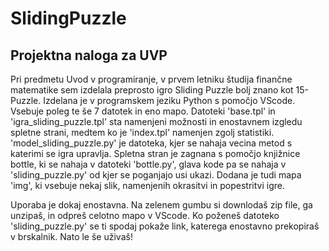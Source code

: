 # SlidingPuzzle
## Projektna naloga za UVP

Pri predmetu Uvod v programiranje, v prvem letniku študija finančne matematike sem izdelala preprosto igro Sliding Puzzle bolj znano kot 15-Puzzle. Izdelana je v programskem jeziku Python s pomočjo VScode. Vsebuje poleg te še 7 datotek in eno mapo. Datoteki 'base.tpl' in 'igra_sliding_puzzle.tpl' sta namenjeni možnosti in enostavnem izgledu spletne strani, medtem ko je 'index.tpl' namenjen zgolj statistiki. 'model_sliding_puzzle.py' je datoteka, kjer se nahaja vecina metod s katerimi se igra upravlja. Spletna stran je zagnana s pomočjo knjižnice bottle, ki se nahaja v datoteki 'bottle.py', glava kode pa se nahaja v 'sliding_puzzle.py' od kjer se poganjajo usi ukazi. Dodana je tudi mapa 'img', ki vsebuje nekaj slik, namenjenih okrasitvi in popestritvi igre.

Uporaba je dokaj enostavna. Na zelenem gumbu si downlodaš zip file, ga unzipaš, in odpreš celotno mapo v VScode. Ko poženeš datoteko 'sliding_puzzle.py' se ti spodaj pokaže link, katerega enostavno prekopiraš v brskalnik. Nato le še uživaš!